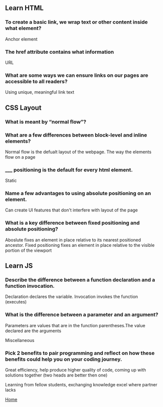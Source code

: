 ## Learn HTML

### To create a basic link, we wrap text or other content inside what element?

Anchor element

### The href attribute contains what information 

URL

### What are some ways we can ensure links on our pages are accessible to all readers?

Using unique, meaningful link text

## CSS Layout

### What is meant by “normal flow”?



### What are a few differences between block-level and inline elements?

Normal flow is the defualt layout of the webpage. The way the elements flow on a page 

### ___ positioning is the default for every html element.

Static

### Name a few advantages to using absolute positioning on an element.

Can create UI features that don't interfere with layout of the page

### What is a key difference between fixed positioning and absolute positioning?

Aboslute fixes an element in place relative to its nearest positioned ancestor. Fixed positioning fixes an element in place relative to the visible portion of the viewport 

## Learn JS

### Describe the difference between a function declaration and a function invocation.

Declaration declares the variable. Invocation invokes the function (executes)

### What is the difference between a parameter and an argument?

Parameters are values that are in the function parentheses.The value declared are the arguments

Miscellaneous


### Pick 2 benefits to pair programming and reflect on how these benefits could help you on your coding journey.

Great efficiency, help produce higher quality of code, coming up with solutions together (two heads are better then one) 

Learning from fellow students, exchanging knowledge excel where partner lacks 


[Home](https://shiloh206.github.io/reading-notes)
